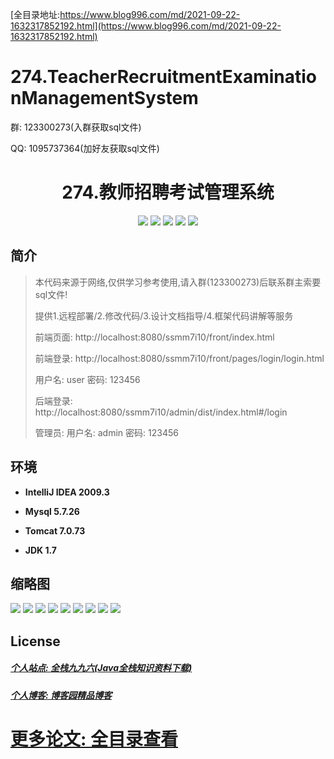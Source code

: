 [全目录地址:https://www.blog996.com/md/2021-09-22-1632317852192.html](https://www.blog996.com/md/2021-09-22-1632317852192.html)
# 274.TeacherRecruitmentExaminationManagementSystem

<p>群: 123300273(入群获取sql文件)</p>
<p>QQ: 1095737364(加好友获取sql文件)</p>

<p><h1 align="center">274.教师招聘考试管理系统</h1></p>


<p align="center">
	<img src="https://img.shields.io/badge/jdk-1.7-orange.svg"/>
    <img src="https://img.shields.io/badge/spring-3.x-lightgrey.svg"/>
    <img src="https://img.shields.io/badge/springmvc-3.x-blue.svg"/>
    <img src="https://img.shields.io/badge/mybatis-5.x-yellow.svg"/>
    <img src="https://img.shields.io/badge/vue-5.x-green.svg"/>
</p>

## 简介


> 本代码来源于网络,仅供学习参考使用,请入群(123300273)后联系群主索要sql文件!
>
> 提供1.远程部署/2.修改代码/3.设计文档指导/4.框架代码讲解等服务
> 
> 前端页面: http://localhost:8080/ssmm7i10/front/index.html
> 
> 前端登录: http://localhost:8080/ssmm7i10/front/pages/login/login.html
> 
> 用户名: user  密码: 123456
>
> 后端登录: http://localhost:8080/ssmm7i10/admin/dist/index.html#/login
>
> 管理员: 用户名: admin  密码: 123456
>



## 环境

- <b>IntelliJ IDEA 2009.3</b>

- <b>Mysql 5.7.26</b>

- <b>Tomcat 7.0.73</b>

- <b>JDK 1.7</b>




## 缩略图

![](https://img2023.cnblogs.com/blog/588112/202310/588112-20231020105020886-1837173793.png)
![](https://img2023.cnblogs.com/blog/588112/202310/588112-20231020105035511-636605336.png)
![](https://img2023.cnblogs.com/blog/588112/202310/588112-20231020105122014-957491159.png)
![](https://img2023.cnblogs.com/blog/588112/202310/588112-20231020105129573-420671873.png)
![](https://img2023.cnblogs.com/blog/588112/202310/588112-20231020105134508-1595991517.png)
![](https://img2023.cnblogs.com/blog/588112/202310/588112-20231020105138913-357885870.png)
![](https://img2023.cnblogs.com/blog/588112/202310/588112-20231020105143390-1722699756.png)
![](https://img2023.cnblogs.com/blog/588112/202310/588112-20231020105149008-1621414443.png)
![](https://img2023.cnblogs.com/blog/588112/202310/588112-20231020105154093-810057825.png)


## License

##### [个人站点: 全栈九九六(Java全栈知识资料下载)](https://www.blog996.com/)
##### [个人博客: 博客园精品博客](https://www.cnblogs.com/yysbolg/)
# [更多论文: 全目录查看](https://www.blog996.com/md/2021-09-22-1632317852192.html)





